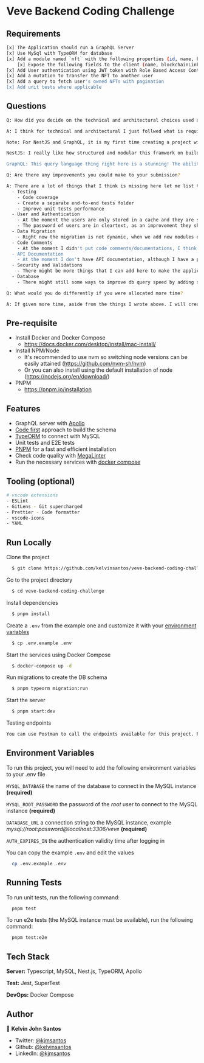 # Veve Backend Coding Challenge

## Requirements
```bash
[x] The Application should run a GraphQL Server
[x] Use MySql with TypeORM for database
[x] Add a module named `nft` with the following properties (id, name, blockchainLink, description, imageUrl, owner, mintDate)
    [x] Expose the following fields to the client (name, blockchainLink, description, imageUrl, mintDate)
[x] Add User authentication using JWT token with Role Based Access Control
[x] Add a mutation to transfer the NFT to another user
[x] Add a query to fetch user's owned NFTs with pagination
[x] Add unit tests where applicable
```

## Questions
```bash
Q: How did you decide on the technical and architectural choices used as part of your solution?

A: I think for technical and architectural I just follwed what is required for this challenge. I did a quick crash course about NestJS, GraphQL and TypeORM. I really find the framework + stack really interesting. Let me break it down.

Note: For NestJS and GraphQL, it is my first time creating a project with those framework.

NestJS: I really like how structured and modular this framwork on building server-side applications. I find it easy to understand, the decorators are helpful for me with this challenge as it makes my life easier on doing the authenticated user stuff. The dependency injection is also a cool thing, when a module is initiated it will automatically create a new instance for the required dependencies so no need to use the 'new' keyword in order to create one. I think at the moment this is my favorite node.js backend framwork. There is still a long way for me to master everything with it, but I'm really interested on knowing everything about it.

GraphQL: This query language thing right here is a stunning! The ability to for the frontend data to be flexible without touching the backend APIs is so cool! If this is paired with TypeORM, everything is much more faster to build. You can create new modules in no time!
```

```bash
Q: Are there any improvements you could make to your submission?

A: There are a lot of things that I think is missing here let me list them down:
  - Testing
    - Code coverage
    - Create a separate end-to-end tests folder
    - Improve unit tests performance
  - User and Authentication
    - At the moment the users are only stored in a cache and they are static so in order to improve I need to fully create a CRUD operations for user and user data must be stored in the database
    - The password of users are in cleartext, as an improvement they should be hash/salted
  - Data Migration
    - Right now the migration is not dynamic, when we add new modules or update something on the existing schema we also need to update the orm.config.ts. I think there should be a way to make it dynamic  
  - Code Comments
    - At the moment I didn't put code comments/documentations, I think this is also one improvement
  - API Documentation
    - At the moment I don't have API documentation, although I have a postman collection
  - Security and Validations
    - There might be more things that I can add here to make the application more secure, like adding cors, helmet, etc.
  - Database
    - There might still some ways to improve db query speed by adding some indexes
```

```bash
Q: What would you do differently if you were allocated more time?

A: If given more time, aside from the things I wrote above. I will create a CI/CD pipeline to build and deploy this into a server.
```

## Pre-requisite
-   Install Docker and Docker Compose
    -   https://docs.docker.com/desktop/install/mac-install/
-   Install NPM/Node
    -   It's recommended to use nvm so switching node versions can be easily attained (https://github.com/nvm-sh/nvm)
    -   Or you can also install using the default installation of node (https://nodejs.org/en/download/)
-   PNPM
    -   https://pnpm.io/installation

## Features

- GraphQL server with [Apollo](https://www.apollographql.com/)
- [Code first](https://docs.nestjs.com/graphql/quick-start#code-first) approach to build the schema
- [TypeORM](https://typeorm.io/) to connect with MySQL
- Unit tests and E2E tests
- [PNPM](https://pnpm.io/) for a fast and efficient installation
- Check code quality with [MegaLinter](https://megalinter.github.io/latest/)
- Run the necessary services with [docker compose](https://docs.docker.com/compose/)

## Tooling (optional)

```bash
# vscode extensions
- ESLint
- GitLens - Git supercharged
- Prettier - Code formatter
- vscode-icons
- YAML
```

## Run Locally

Clone the project

```bash
  $ git clone https://github.com/kelvinsantos/veve-backend-coding-challenge.git
```

Go to the project directory

```bash
  $ cd veve-backend-coding-challenge
```

Install dependencies

```bash
  $ pnpm install
```

Create a `.env` from the example one and customize it with your [environment variables](#environment-variables)

```bash
  $ cp .env.example .env
```

Start the services using Docker Compose

```bash
  $ docker-compose up -d
```

Run migrations to create the DB schema

```bash
  $ pnpm typeorm migration:run
```

Start the server

```bash
  $ pnpm start:dev
```

Testing endpoints

```bash
You can use Postman to call the endpoints available for this project. Please refer to 'postman_collections' folder and import the 'collections' and 'environment' to Postman.
```

## Environment Variables

To run this project, you will need to add the following environment variables to your .env file

`MYSQL_DATABASE` the name of the database to connect in the MySQL instance **(required)**

`MYSQL_ROOT_PASSWORD` the password of the _root_ user to connect to the MySQL instance **(required)**

`DATABASE_URL` a connection string to the MySQL instance, example _mysql://root:password@localhost:3306/veve_ **(required)**

`AUTH_EXPIRES_IN` the authentication validity time after logging in

You can copy the example `.env` and edit the values

```bash
  cp .env.example .env
```

## Running Tests

To run unit tests, run the following command:

```bash
  pnpm test
```

To run e2e tests (the MySQL instance must be available), run the following command:

```bash
  pnpm test:e2e
```

## Tech Stack

**Server:** Typescript, MySQL, Nest.js, TypeORM, Apollo

**Test:** Jest, SuperTest

**DevOps:** Docker Compose

## Author

👤 **Kelvin John Santos**

- Twitter: [@kjmsantos](https://twitter.com/kjmsantos)
- Github: [@kelvinsantos](https://github.com/kelvinsantos)
- LinkedIn: [@kjmsantos](https://linkedin.com/in/kelvinsantos)
